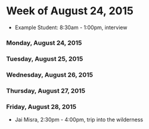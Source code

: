 # Week of August 24, 2015

* Example Student: 8:30am - 1:00pm, interview

### Monday, August 24, 2015

### Tuesday, August 25, 2015

### Wednesday, August 26, 2015

### Thursday, August 27, 2015

### Friday, August 28, 2015

* Jai Misra, 2:30pm - 4:00pm, trip into the wilderness
